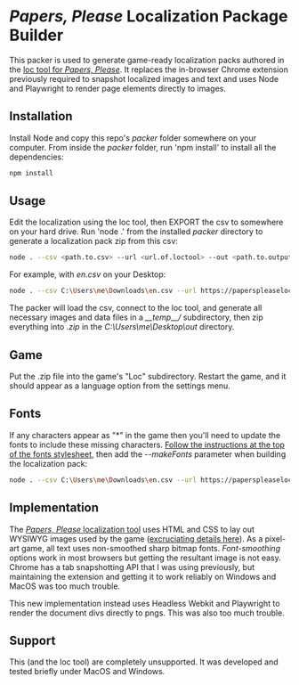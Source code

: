 # *Papers, Please* Localization Package Builder



This packer is used to generate game-ready localization packs authored in the [loc tool for *Papers, Please*](http://paperspleaseloc.github.io/). It replaces the in-browser Chrome extension previously required to snapshot localized images and text and uses Node and Playwright to render page elements directly to images.


## Installation

Install Node and copy this repo's *packer* folder somewhere on your computer. From inside the *packer* folder, run 'npm install' to install all the dependencies:

```bash
npm install
```


## Usage

Edit the localization using the loc tool, then EXPORT the csv to somewhere on your hard drive. Run 'node .' from the installed *packer* directory to generate a localization pack zip from this csv:

```bash
node . --csv <path.to.csv> --url <url.of.loctool> --out <path.to.output.dir>
```

For example, with *en.csv* on your Desktop:

```bash
node . --csv C:\Users\me\Downloads\en.csv --url https://paperspleaseloc.github.io --out C:\Users\me\Desktop\out
```

The packer will load the csv, connect to the loc tool, and generate all necessary images and data files in a *\_\_temp\_\_<lang>/* subdirectory, then zip everything into *<lang>.zip* in the *C:\Users\me\Desktop\out* directory.


## Game

Put the <lang>.zip file into the game's "Loc" subdirectory. Restart the game, and it should appear as a language option from the settings menu.


## Fonts

If any characters appear as "*" in the game then you'll need to update the fonts to include these missing characters. [Follow the instructions at the top of the fonts stylesheet](https://paperspleaseloc.github.io/css/fonts.css), then add the *--makeFonts* parameter when building the localization pack:

```bash
node . --csv C:\Users\me\Downloads\en.csv --url https://paperspleaseloc.github.io --out C:\Users\me\Desktop\out --makeFonts
```


## Implementation

The [*Papers, Please* localization tool](https://paperspleaseloc.github.io/) uses HTML and CSS to lay out WYSIWYG images used by the game ([excruciating details here](http://dukope.tumblr.com/post/83177288060/localizing-papers-please-papers-please-was)). As a pixel-art game, all text uses non-smoothed sharp bitmap fonts. *Font-smoothing* options work in most browsers but getting the resultant image is not easy. Chrome has a tab snapshotting API that I was using previously, but maintaining the extension and getting it to work reliably on Windows and MacOS was too much trouble. 

This new implementation instead uses Headless Webkit and Playwright to render the document divs directly to pngs. This was also too much trouble.


## Support

This (and the loc tool) are completely unsupported. It was developed and tested briefly under MacOS and Windows.


